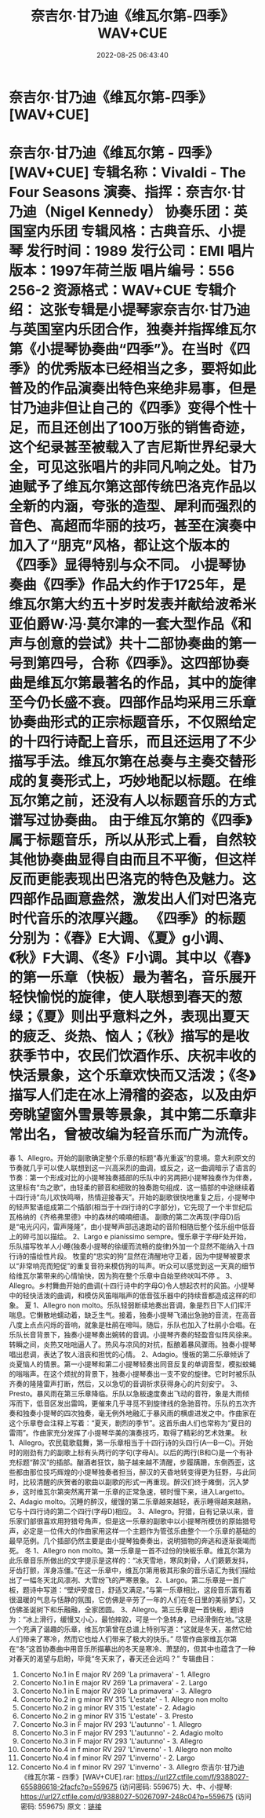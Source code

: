﻿---
title: 奈吉尔·甘乃迪《维瓦尔第-四季》WAV+CUE
date: 2022-08-25 06:43:40
categories: 古典音乐、新世纪、纯音雅乐
tags: 纯音雅乐
---
# 奈吉尔·甘乃迪《维瓦尔第-四季》[WAV+CUE]

奈吉尔·甘乃迪《维瓦尔第 - 四季》[WAV+CUE]
专辑名称：Vivaldi - The Four Seasons
演奏、指挥：奈吉尔·甘乃迪（Nigel Kennedy）
协奏乐团：英国室内乐团
专辑风格：古典音乐、小提琴
发行时间：1989
发行公司：EMI
唱片版本：1997年荷兰版
唱片编号：556 256-2
资源格式：WAV+CUE
专辑介绍：
这张专辑是小提琴家奈吉尔·甘乃迪与英国室内乐团合作，独奏并指挥维瓦尔第《小提琴协奏曲“四季”》。在当时《四季》的优秀版本已经相当之多，要将如此普及的作品演奏出特色来绝非易事，但是甘乃迪非但让自己的《四季》变得个性十足，而且还创出了100万张的销售奇迹，这个纪录甚至被载入了吉尼斯世界纪录大全，可见这张唱片的非同凡响之处。甘乃迪赋予了维瓦尔第这部传统巴洛克作品以全新的内涵，夸张的造型、犀利而强烈的音色、高超而华丽的技巧，甚至在演奏中加入了“朋克”风格，都让这个版本的《四季》显得特别与众不同。
小提琴协奏曲《四季》作品大约作于1725年，是维瓦尔第大约五十岁时发表并献给波希米亚伯爵W·冯·莫尔津的一套大型作品《和声与创意的尝试》共十二部协奏曲的第一号到第四号，合称《四季》。这四部协奏曲是维瓦尔第最著名的作品，其中的旋律至今仍长盛不衰。四部作品均采用三乐章协奏曲形式的正宗标题音乐，不仅照给定的十四行诗配上音乐，而且还运用了不少描写手法。维瓦尔第在总奏与主奏交替形成的复奏形式上，巧妙地配以标题。在维瓦尔第之前，还没有人以标题音乐的方式谱写过协奏曲。
由于维瓦尔第的《四季》属于标题音乐，所以从形式上看，自然较其他协奏曲显得自由而且不平衡，但这样反而更能表现出巴洛克的特色及魅力。这四部作品画意盎然，激发出人们对巴洛克时代音乐的浓厚兴趣。
《四季》的标题分别为：《春》E大调、《夏》g小调、《秋》F大调、《冬》F小调。其中以《春》的第一乐章（快板）最为著名，音乐展开轻快愉悦的旋律，使人联想到春天的葱绿；《夏》则出乎意料之外，表现出夏天的疲乏、炎热、恼人；《秋》描写的是收获季节中，农民们饮酒作乐、庆祝丰收的快活景象，这个乐章欢快而又活泼；《冬》描写人们走在冰上滑稽的姿态，以及由炉旁眺望窗外雪景等景象，其中第二乐章非常出名，曾被改编为轻音乐而广为流传。
===================
春
1、Allegro。开始的副歌确定整个乐章的标题“春光重返”的意境。意大利原文的节奏就几乎可以使人联想到这一兴高采烈的曲调，或反之，这一曲调暗示了语言的节奏：第一个形成对比的小提琴独奏插部的乐队中的另两把小提琴独奏作为伴奏，这里标有“鸟之歌”，由轻柔的颤音和细致的独奏跑句组成．这一插部的中途继续着十四行诗“鸟儿欢快鸣啭，热情迎接春天”。开始的副歌很快地重复之后，小提琴中的轻声絮语组成第二个插部(相当于十四行诗的C字部分)，它先现了一个半世纪后瓦格纳的《齐格弗里德》中的森林的喃喃细语。
副歌的第二次再现(字母D)后是“电光闪闪，雷声隆隆”，由小提琴声部迅速跑动的音阶相随后整个弦乐组中低音上的碎弓加以描绘。
2、Largo e pianissimo
sempre。慢乐章于字母F处开始，乐队描写牧羊人小睡(独奏小提琴的徐缓而流畅的旋律)外加一个显然不能纳入十四行诗的描绘性片段。
牧童的“忠实的狗”显然在清醒地守卫着，因为中提琴被要求以“非常响亮而短促”的重复音符来模仿狗的叫声。听众可以感觉到这一天真的细节给维瓦尔第带来的心情愉快，因为狗在整个乐章中自始至终吠叫不停
。
3、Allegro。乡村舞曲开始的曲调(十四行诗中的字母G)令人想起农村的风笛。小提琴中的轻快活泼的曲调，和模仿风笛嗡嗡声的低音弦乐器中的持续音都造成这样的印象。
夏
1、Allegro non
molto。乐队轻弱断续地奏出音调，象是烈日下人们挥汗喘息。它懒散地蠕动着，缺乏生气。接着，独奏小提琴飞涌出急驰的音流，在高音八度上点点闪烁的音响，就象是杜鹃在啼叫。随后，乐队也加入了杜鹃小合唱。在乐队长音背景下，独奏小提琴奏出婉转的音调。小提琴齐奏的轻盈音似阵风徐来。转瞬之间，炎热又咄咄逼人了。热风与凉风的对抗，酝酿着暴风骤雨。独奏小提琴唱出悲调，表达了牧人沮丧和担忧的心情。
2、Adagio。慢板的第二乐章倾诉了炎夏恼人的情景。第一小提琴和第二小提琴轻奏出同音反复的单调音型，模拟蚊蝇的嗡嗡声。在这个烦扰的背景下，独奏小提琴奏出一支不安的旋律。它时时被乐队齐奏的隆隆雷声打断，然后，又以急切的音调祈求获得身心的片刻安宁。
3、Presto。暴风雨在第三乐章降临。乐队以急板速度奏出飞动的音符，象是大雨倾泻而下，低音区发出雷鸣，更催来几乎寻觅不到旋律线的急驰音符。乐队的五次齐奏和独奏小提琴的四次独奏，毫无例外地融汇于暴风雨的横虐进发之中。作曲家在这个乐章卷会注释上写着：“夏天，剧烈的季节”。这首乐曲人们也常称为“夏日的雷雨”。作曲家充分发挥了小提琴华美的演奏技巧，取得了精彩的艺术效果。
秋
1、Allegro。农民载歌载舞，第一乐章相当于十四行诗的头四行(A—B—C)。开始时的刚劲有力的副歌上标有头两行的字句(字母A)。以后的两行(B和C)是一个有补充标题“醉汉”的插部。酗酒者狂饮，脑子越来越不清醒，步履蹒跚，东倒西歪，这些都由那位技巧辉煌的小提琴独奏者担当，醉汉的天昏地转变得更为狂野，与此同时，比较清醒的庆贺者的歌曲以副歌的形式一再重现。醉汉们终于瘫倒，沉入梦乡，这时维瓦尔第突然离开第一乐章的正常急速，顿时慢下来，进入Largetto。
2、Adagio
molto。沉睡的醉汉，缓馒的第二乐章越来越轻，表示睡得越来越熟，它与十四行诗的第二个四行(字母D)相应。
3、Allegro。狩猎，自有记录以来，音乐家们部很喜欢用狩猎号角声，但是这一乐章的副歌中以小提琴所模仿的原始猎号声，必定是一位伟大的作曲家用这样一个主题作为管弦乐曲整个一个乐章的基础的最早范例。几个插部仍然主要是由小提琴独奏奏出，说明猎物的奔逃和逐渐衰竭而死。
冬
1、Allegro non
molto。第一乐章是一首不过份的快板乐章。维瓦尔第为此乐章音乐所做出的文字提示是这样的：“冰天雪地，寒风刺骨，人们簌簌发抖，牙齿打颤，浑身冻僵。”在这一乐章中，维瓦尔第用极其形象的音乐语汇为我们描绘出了一幅冬天北风凛冽、大雪纷飞的严寒景象。
2、Largo。第二乐章是一首广板，题诗中写道：“壁炉旁度日，舒适又满足。”与第一乐章相比，这段音乐富有着很温暖的气息与恬静的氛围，它仿佛是辛劳了一年的人们在冬日里的美丽梦幻，又仿佛圣诞树下和乐融融，全家团圆。
3、Allegro。第三乐章是一首快板，题诗为：“冰上滑行，缓慢又小心，最怕摔跤，可是一个急转身，已经滑倒在地。”这是一个充满了谐趣的乐章，维瓦尔第曾在总谱上特别写道：“这就是冬天，虽然它给人们带来了寒冷，然而它也给人们带来了极大的快乐。”
尽管作曲家维瓦尔第在“冬”这首协奏曲中用音乐所描摹出的冬天是寒冷、萧瑟的，但其中也蕴含了一种对春天的渴望与启盼，毕竟“冬天来了，春天还会远吗？”
专辑曲目：
01. Concerto No.1 in E major RV 269 'La primavera' - 1.
Allegro
02. Concerto No.1 in E major RV 269 'La primavera' - 2.
Largo
03. Concerto No.1 in E major RV 269 'La primavera' - 3.
Allegro
04. Concerto No.2 in g minor RV 315 'L'estate' - 1. Allegro
non molto
05. Concerto No.2 in g minor RV 315 'L'estate' - 2.
Adagio
06. Concerto No.2 in g minor RV 315 'L'estate' - 3.
Presto
07. Concerto No.3 in F major RV 293 'L'autunno' - 1.
Allegro
08. Concerto No.3 in F major RV 293 'L'autunno' - 2. Adagio
molto
09. Concerto No.3 in F major RV 293 'L'autunno' - 3.
Allegro
10. Concerto No.4 in f minor RV 297 'L'inverno' - 1. Allegro
non molto
11. Concerto No.4 in f minor RV 297 'L'inverno' - 2.
Largo
12. Concerto No.4 in f minor RV 297 'L'inverno' - 3.
Allegro
奈吉尔·甘乃迪《维瓦尔第 - 四季》[WAV+CUE].rar: https://url27.ctfile.com/f/9388027-655886618-2facfc?p=559675
(访问密码: 559675)
大、中、小提琴: https://url27.ctfile.com/d/9388027-50267097-248c04?p=559675
(访问密码: 559675)
原文：[链接](https://blog.sina.com.cn/s/blog_1647c7e7601030z1n.html)